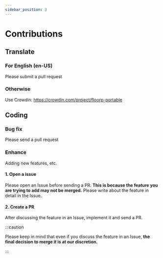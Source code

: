 ```yaml
---
sidebar_position: 3
---
```


# Contributions

## Translate

### For English (en-US)

Please submit a pull request

### Otherwise

Use Crowdin: https://crowdin.com/project/floorp-portable

## Coding

### Bug fix

Please send a pull request

### Enhance

Adding new features, etc.

#### 1. Open a issue

Please open an Issue before sending a PR.
**This is because the feature you are trying to add may not be merged.**
Please write about the feature in detail in the Issue.

#### 2. Create a PR

After discussing the feature in an Issue, implement it and send a PR.

:::caution

Please keep in mind that even if you discuss the feature in an Issue, **the final decision to merge it is at our discretion.**

:::